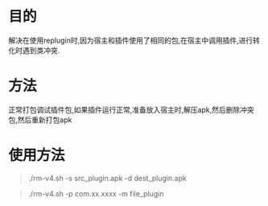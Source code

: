 # 目的

解决在使用replugin时,因为宿主和插件使用了相同的包,在宿主中调用插件,进行转化时遇到类冲突.

# 方法
正常打包调试插件包,如果插件运行正常,准备放入宿主时,解压apk,然后删除冲突包,然后重新打包apk

# 使用方法
> ./rm-v4.sh -s src_plugin.apk -d dest_plugin.apk

>./rm-v4.sh -p com.xx.xxxx -m file_plugin
